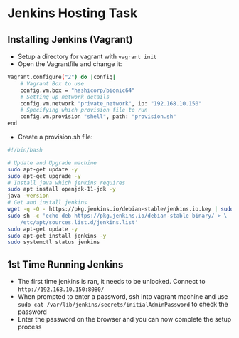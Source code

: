 # Jenkins Hosting Task

## Installing Jenkins (Vagrant)

- Setup a directory for vagrant with `vagrant init`
- Open the Vagrantfile and change it:
```bash
Vagrant.configure("2") do |config|
	# Vagrant Box to use
    config.vm.box = "hashicorp/bionic64"
    # Setting up network details
    config.vm.network "private_network", ip: "192.168.10.150"
    # Specifying which provision file to run
    config.vm.provision "shell", path: "provision.sh"
end
```
- Create a provision.sh file:
```bash
#!/bin/bash

# Update and Upgrade machine
sudo apt-get update -y
sudo apt-get upgrade -y
# Install java which jenkins requires
sudo apt install openjdk-11-jdk -y
java -version
# Get and install jenkins
wget -q -O - https://pkg.jenkins.io/debian-stable/jenkins.io.key | sudo apt-key add -
sudo sh -c 'echo deb https://pkg.jenkins.io/debian-stable binary/ > \
    /etc/apt/sources.list.d/jenkins.list'
sudo apt-get update -y
sudo apt-get install jenkins -y
sudo systemctl status jenkins
```

## 1st Time Running Jenkins

- The first time jenkins is ran, it needs to be unlocked. Connect to `http://192.168.10.150:8080/`
- When prompted to enter a password, ssh into vagrant machine and use `sudo cat /var/lib/jenkins/secrets/initialAdminPassword` to check the password
- Enter the password on the browser and you can now complete the setup process